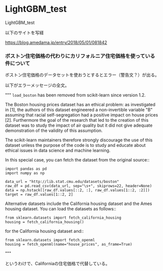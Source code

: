 # LightGBM_test
LightGBM_test

以下のサイトを写経

https://blog.amedama.jp/entry/2018/05/01/081842

### ボストン住宅価格の代わりにカリフォルニア住宅価格を使っている件について

ボストン住宅価格のデータセットを使おうとするとエラー（警告文？）が出る。

以下がエラーメッセージの全文。

"""
`load_boston` has been removed from scikit-learn since version 1.2.

The Boston housing prices dataset has an ethical problem: as
investigated in [1], the authors of this dataset engineered a
non-invertible variable "B" assuming that racial self-segregation had a
positive impact on house prices [2]. Furthermore the goal of the
research that led to the creation of this dataset was to study the
impact of air quality but it did not give adequate demonstration of the
validity of this assumption.

The scikit-learn maintainers therefore strongly discourage the use of
this dataset unless the purpose of the code is to study and educate
about ethical issues in data science and machine learning.

In this special case, you can fetch the dataset from the original
source::

    import pandas as pd
    import numpy as np

    data_url = "http://lib.stat.cmu.edu/datasets/boston"
    raw_df = pd.read_csv(data_url, sep="\s+", skiprows=22, header=None)
    data = np.hstack([raw_df.values[::2, :], raw_df.values[1::2, :2]])
    target = raw_df.values[1::2, 2]

Alternative datasets include the California housing dataset and the
Ames housing dataset. You can load the datasets as follows::

    from sklearn.datasets import fetch_california_housing
    housing = fetch_california_housing()

for the California housing dataset and::

    from sklearn.datasets import fetch_openml
    housing = fetch_openml(name="house_prices", as_frame=True)
"""

というわけで、Californiaの住宅価格で代替している。
